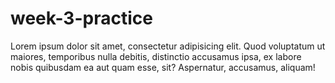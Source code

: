 # week-3-practice
Lorem ipsum dolor sit amet, consectetur adipisicing elit. Quod voluptatum ut maiores, temporibus nulla debitis, distinctio accusamus ipsa, ex labore nobis quibusdam ea aut quam esse, sit? Aspernatur, accusamus, aliquam!
